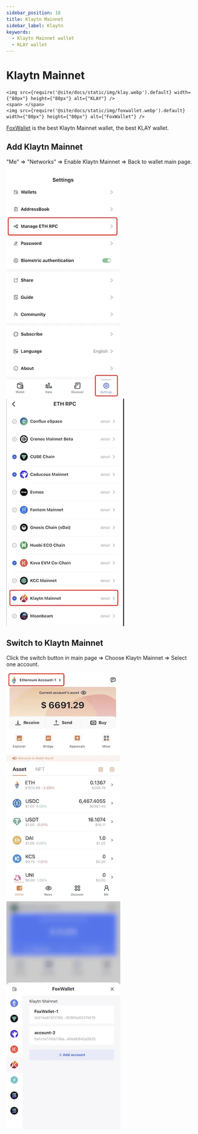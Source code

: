 ```yaml
---
sidebar_position: 18
title: Klaytn Mainnet
sidebar_label: Klaytn
keywords:
  - Klaytn Mainnet wallet
  - KLAY wallet
---
```


# Klaytn Mainnet
```mdx-code-block
<img src={require('@site/docs/static/img/klay.webp').default} width={"80px"} height={"80px"} alt={"KLAY"} />
<span> </span>
<img src={require('@site/docs/static/img/foxwallet.webp').default} width={"80px"} height={"80px"} alt={"FoxWallet"} />
```
[FoxWallet](https://foxwallet.com) is the best Klaytn Mainnet wallet, the best KLAY wallet.

## Add Klaytn Mainnet

"Me" => "Networks" => Enable Klaytn Mainnet => Back to wallet main page.

![](../img/manage-eth-rpc.webp)![](../img/add-klay.webp)

## Switch to Klaytn Mainnet

Click the switch button in main page => Choose Klaytn Mainnet => Select one account.

![](../img/switch-entrance.webp)![](../img/switch-klay.webp)